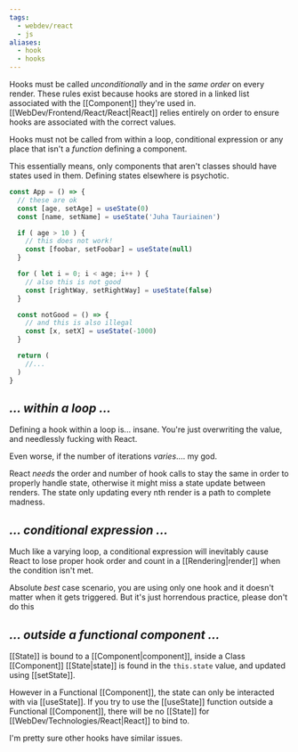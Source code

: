 ```yaml
---
tags:
  - webdev/react
  - js
aliases:
  - hook
  - hooks
---
```

Hooks must be called *unconditionally* and in the *same order* on every render. These rules exist because hooks are stored in a linked list associated with the [[Component]] they're used in. [[WebDev/Frontend/React/React|React]] relies entirely on order to ensure hooks are associated with the correct values.

Hooks must not be called from within a loop, conditional expression or any place that isn't a *function* defining a component.

This essentially means, only components that aren't classes should have states used in them. Defining states elsewhere is psychotic.
```js
const App = () => {
  // these are ok
  const [age, setAge] = useState(0)
  const [name, setName] = useState('Juha Tauriainen')

  if ( age > 10 ) {
    // this does not work!
    const [foobar, setFoobar] = useState(null)
  }

  for ( let i = 0; i < age; i++ ) {
    // also this is not good
    const [rightWay, setRightWay] = useState(false)
  }

  const notGood = () => {
    // and this is also illegal
    const [x, setX] = useState(-1000)
  }

  return (
    //...
  )
}
```

## *... within a loop ...* 
Defining a hook within a loop is... insane. You're just overwriting the value, and needlessly fucking with React.

Even worse, if the number of iterations *varies*.... my god.

React *needs* the order and number of hook calls to stay the same in order to properly handle state, otherwise it might miss a state update between renders. The state only updating every nth render is a path to complete madness.

## *... conditional expression ...*
Much like a varying loop, a conditional expression will inevitably cause React to lose proper hook order and count in a [[Rendering|render]] when the condition isn't met. 

Absolute *best* case scenario, you are using only one hook and it doesn't matter when it gets triggered. But it's just horrendous practice, please don't do this

## *... outside a functional component ...*
[[State]] is bound to a [[Component|component]], inside a Class [[Component]] [[State|state]] is found in the `this.state` value, and updated using [[setState]].

However in a Functional [[Component]], the state can only be interacted with via [[useState]]. If you try to use the [[useState]] function outside a Functional [[Component]], there will be no [[State]] for [[WebDev/Technologies/React|React]] to bind to.

I'm pretty sure other hooks have similar issues.